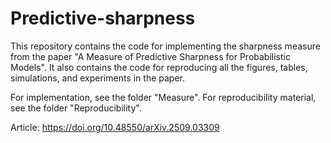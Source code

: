 # Predictive-sharpness
This repository contains the code for implementing the sharpness measure from the paper "A Measure of Predictive Sharpness for Probabilistic Models". It also contains the code for reproducing all the figures, tables, simulations, and experiments in the paper.

For implementation, see the folder "Measure". For reproducibility material, see the folder "Reproducibility".

Article: https://doi.org/10.48550/arXiv.2509.03309
